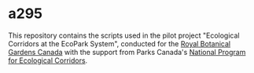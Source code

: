 # a295

This repository contains the scripts used in the pilot project "Ecological Corridors at the EcoPark System", conducted for the <a href=https://www.rbg.ca/ target="_blank">Royal Botanical Gardens Canada</a> with the support from Parks Canada's <a href=https://parks.canada.ca/nature/science/conservation/corridors-ecologiques-ecological-corridors target="_blank">National Program for Ecological Corridors</a>. 
